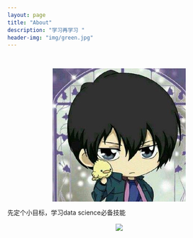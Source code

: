 ```yaml
---
layout: page
title: "About"
description: "学习再学习 "
header-img: "img/green.jpg"
---
```



<center>
    <p><img src="img/1.jpg" alt="云雀恭弥" align="center"></p>
</center>

先定个小目标，学习data science必备技能


<center>
    <p><img src="http://i173.photobucket.com/albums/w63/cnfeat/2015-08-29-2_zpsqj7po8eo.png" align="center"></p>
</center>







